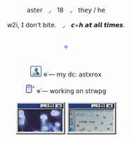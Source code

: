 <div align="center">
  
<br>
<p align="center"> 
  
  𝖺𝗌𝗍𝖾𝗋　◞　18　◞　𝗍𝗁𝖾𝗒 / 𝗁𝖾

<p align="center">
  𝗐2𝗂, 𝖨 𝖽𝗈𝗇’𝗍 𝖻𝗂𝗍𝖾.　◞　𝙘+𝙝 𝙖𝙩 𝙖𝙡𝙡 𝙩𝙞𝙢𝙚𝙨. </p>

<br>
<div align="center">
  <img src="IMG_3759.gif">
<br>
<br>

![dc](IMG_8530.gif) 𖦹˙— 𝗆𝗒 𝖽𝖼: 𝖺𝗌𝗍𝗑𝗋𝗈𝗑 

![sp](IMG_3756.gif) 𖦹˙— 𝗐𝗈𝗋𝗄𝗂𝗇𝗀 𝗈𝗇 𝗌𝗍𝗋𝗐𝗉𝗀
<br>
<br>
![jelly](IMG_8536.gif) ![zzz](IMG_8537.png)
<br>
<br>
<div align="center">
 
